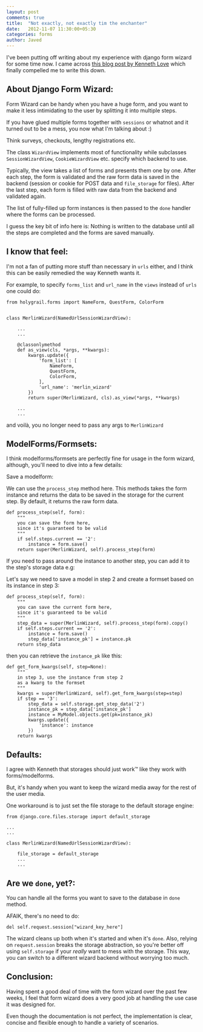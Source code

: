 ```yaml
---
layout: post
comments: true
title:  "Not exactly, not exactly tim the enchanter"
date:   2012-11-07 11:30:00+05:30
categories: forms
author: Javed
---
```

I've been putting off writing about my experience with django form wizard
for some time now. I came across [this blog post by Kenneth Love](http://brack3t.com/not-exactly-tim-the-enchanter.html)
which finally compelled me to write this down.


About Django Form Wizard:
-------------------------

Form Wizard can be handy when you have a huge form, and you want to make it less
intimidating to the user by splitting it into multiple steps.

If you have glued multiple forms together with `sessions` or whatnot and it
turned out to be a mess, you now what I'm talking about :)

Think surveys, checkouts, lengthy registrations etc.

The class `WizardView` implements most of functionality while subclasses
`SessionWizardView`, `CookieWizardView` etc. specify which backend to use.

Typically, the view takes a list of forms and presents them one by one.
After each step, the form is validated and the raw form data is saved in the backend
(session or cookie for POST data and `file_storage` for files). After the last step,
each form is filled with raw data from the backend and validated again.

The list of fully-filled up form instances is then passed to the `done` handler
where the forms can be processed.

I guess the key bit of info here is: Nothing is written to the database until all
the steps are completed and the forms are saved manually.


I know that feel:
-----------------

I'm not a fan of putting more stuff than necessary in `urls` either, and I think
this can be easily remedied the way Kenneth wants it.

For example, to specify `forms_list` and `url_name` in the `views` instead of `urls` one could do:


    from holygrail.forms import NameForm, QuestForm, ColorForm


    class MerlinWizard(NamedUrlSessionWizardView):

        ...
        ...

        @classonlymethod
        def as_view(cls, *args, **kwargs):
            kwargs.update({
                'form_list': [
                    NameForm,
                    QuestForm,
                    ColorForm,
                ],
                'url_name': 'merlin_wizard'
            })
            return super(MerlinWizard, cls).as_view(*args, **kwargs)

        ...
        ...

and voilà, you no longer need to pass any args to `MerlinWizard`


ModelForms/Formsets:
--------------------

I think modelforms/formsets are perfectly fine for usage in the form wizard,
although, you'll need to dive into a few details:

Save a modelform:

We can use the `process_step` method here. This methods takes the form instance
and returns the data to be saved in the storage for the current step. By default,
it returns the raw form data.

    def process_step(self, form):
        """
        you can save the form here,
        since it's guaranteed to be valid
        """
        if self.steps.current == '2':
            instance = form.save()
        return super(MerlinWizard, self).process_step(form)

If you need to pass around the instance to another step, you can add it to the step's storage data e.g:

Let's say we need to save a model in step 2 and create a formset based on its instance
in step 3:

    def process_step(self, form):
        """
        you can save the current form here,
        since it's guaranteed to be valid
        """
        step_data = super(MerlinWizard, self).process_step(form).copy()
        if self.steps.current == '2':
            instance = form.save()
            step_data['instance_pk'] = instance.pk
        return step_data

then you can retrieve the `instance_pk` like this:

    def get_form_kwargs(self, step=None):
        """
        in step 3, use the instance from step 2
        as a kwarg to the formset
        """
        kwargs = super(MerlinWizard, self).get_form_kwargs(step=step)
        if step == '3':
            step_data = self.storage.get_step_data('2')
            instance_pk = step_data['instance_pk']
            instance = MyModel.objects.get(pk=instance_pk)
            kwargs.update({
                'instance': instance
            })
        return kwargs


Defaults:
---------

I agree with Kenneth that storages should just work™ like they work with forms/modelforms.

But, it's handy when you want to keep the wizard media away for the rest of the user media.

One workaround is to just set the file storage to the default storage engine:

    from django.core.files.storage import default_storage

    ...
    ...

    class MerlinWizard(NamedUrlSessionWizardView):

        file_storage = default_storage
        ...
        ...


Are we `done`, yet?:
--------------------

You can handle all the forms you want to save to the database in `done` method.

AFAIK, there's no need to do:

    del self.request.session["wizard_key_here"]

The wizard cleans up both when it's started and when it's `done`.
Also, relying on `request.session` breaks the storage abstraction,
so you're better off using `self.storage` if your *really* want to mess with the storage.
This way, you can switch to a different wizard backend without worrying too much.


Conclusion:
-----------

Having spent a good deal of time with the form wizard over the past few weeks, I feel that
form wizard does a very good job at handling the use case it was designed for.

Even though the documentation is not perfect, the implementation is clear, concise and flexible
enough to handle a variety of scenarios.



